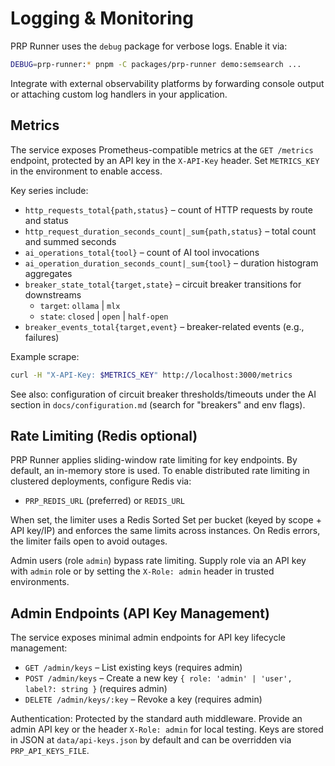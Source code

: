 # Logging & Monitoring

PRP Runner uses the `debug` package for verbose logs. Enable it via:

```bash
DEBUG=prp-runner:* pnpm -C packages/prp-runner demo:semsearch ...
```

Integrate with external observability platforms by forwarding console output or attaching custom log handlers in your application.

## Metrics

The service exposes Prometheus-compatible metrics at the `GET /metrics` endpoint, protected by an
API key in the `X-API-Key` header. Set `METRICS_KEY` in the environment to enable access.

Key series include:

- `http_requests_total{path,status}` – count of HTTP requests by route and status
- `http_request_duration_seconds_count|_sum{path,status}` – total count and summed seconds
- `ai_operations_total{tool}` – count of AI tool invocations
- `ai_operation_duration_seconds_count|_sum{tool}` – duration histogram aggregates
- `breaker_state_total{target,state}` – circuit breaker transitions for downstreams
  - `target`: `ollama` | `mlx`
  - `state`: `closed` | `open` | `half-open`
- `breaker_events_total{target,event}` – breaker-related events (e.g., failures)

Example scrape:

```bash
curl -H "X-API-Key: $METRICS_KEY" http://localhost:3000/metrics
```

See also: configuration of circuit breaker thresholds/timeouts under the AI section in
`docs/configuration.md` (search for "breakers" and env flags).

## Rate Limiting (Redis optional)

PRP Runner applies sliding-window rate limiting for key endpoints. By default, an in-memory store
is used. To enable distributed rate limiting in clustered deployments, configure Redis via:

- `PRP_REDIS_URL` (preferred) or `REDIS_URL`

When set, the limiter uses a Redis Sorted Set per bucket (keyed by scope + API key/IP) and enforces
the same limits across instances. On Redis errors, the limiter fails open to avoid outages.

Admin users (role `admin`) bypass rate limiting. Supply role via an API key with `admin` role or by
setting the `X-Role: admin` header in trusted environments.

## Admin Endpoints (API Key Management)

The service exposes minimal admin endpoints for API key lifecycle management:

- `GET /admin/keys` – List existing keys (requires admin)
- `POST /admin/keys` – Create a new key `{ role: 'admin' | 'user', label?: string }` (requires admin)
- `DELETE /admin/keys/:key` – Revoke a key (requires admin)

Authentication: Protected by the standard auth middleware. Provide an admin API key or the header
`X-Role: admin` for local testing. Keys are stored in JSON at `data/api-keys.json` by default and
can be overridden via `PRP_API_KEYS_FILE`.
